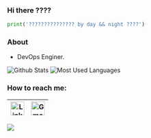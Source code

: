 ### Hi there ????

```python
print('??????????????? by day && night ????')
```

### About

- DevOps Enginer.

![Github Stats](https://github-readme-stats.vercel.app/api?username=oventskovich&count_private=true&include_all_commits=true&show_icons=true&layout=compact&border_radius=15&theme=monokai)
![Most Used Languages](https://github-readme-stats.vercel.app/api/top-langs?username=oventskovich&show_icons=true&&hide=swift,scss&langs_count=10&layout=compact&border_radius=15&theme=monokai)

### How to reach me:

| [<img src="https://github.com/oventskovich/oventskovich/blob/master/Assets/Linkedin.svg" alt="Linkedin Logo" width="32">](https://in.linkedin.com/in/ventz/) | [<img src="https://github.com/oventskovich/oventskovich/blob/master/Assets/Gmail.svg" alt="Gmail logo" height="32">](mailto:oleg1995petorv@yandex.by) |
|:---:|:---:|

![](https://komarev.com/ghpvc/?username=oventskovich&color=green)
